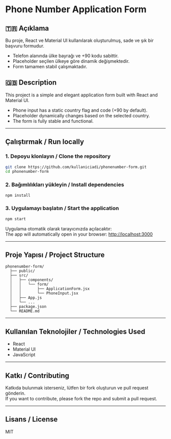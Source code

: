 # Phone Number Application Form

## 🇹🇷 Açıklama
Bu proje, React ve Material UI kullanılarak oluşturulmuş, sade ve şık bir başvuru formudur.  
- Telefon alanında ülke bayrağı ve +90 kodu sabittir.
- Placeholder seçilen ülkeye göre dinamik değişmektedir.
- Form tamamen stabil çalışmaktadır.

## 🇬🇧 Description
This project is a simple and elegant application form built with React and Material UI.  
- Phone input has a static country flag and code (+90 by default).
- Placeholder dynamically changes based on the selected country.
- The form is fully stable and functional.

---

## Çalıştırmak / Run locally

### 1. Depoyu klonlayın / Clone the repository

```bash
git clone https://github.com/kullaniciadi/phonenumber-form.git
cd phonenumber-form
```

### 2. Bağımlılıkları yükleyin / Install dependencies

```bash
npm install
```

### 3. Uygulamayı başlatın / Start the application

```bash
npm start
```

Uygulama otomatik olarak tarayıcınızda açılacaktır:  
The app will automatically open in your browser: [http://localhost:3000](http://localhost:3000)

---

## Proje Yapısı / Project Structure

```
phonenumber-form/
  ├── public/
  ├── src/
  │   ├── components/
  │   │   └── form/
  │   │       ├── ApplicationForm.jsx
  │   │       └── PhoneInput.jsx
  │   ├── App.js
  │   └── ...
  ├── package.json
  └── README.md
```

---

## Kullanılan Teknolojiler / Technologies Used

- React
- Material UI
- JavaScript

---

## Katkı / Contributing

Katkıda bulunmak isterseniz, lütfen bir fork oluşturun ve pull request gönderin.  
If you want to contribute, please fork the repo and submit a pull request.

---

## Lisans / License

MIT
